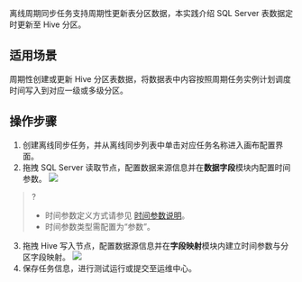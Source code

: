 离线周期同步任务支持周期性更新表分区数据，本实践介绍 SQL Server 表数据定时更新至 Hive 分区。
## 适用场景
周期性创建或更新 Hive 分区表数据，将数据表中内容按照周期任务实例计划调度时间写入到对应一级或多级分区。
## 操作步骤
1. 创建离线同步任务，并从离线同步列表中单击对应任务名称进入画布配置界面。
2. 拖拽 SQL Server 读取节点，配置数据来源信息并在**数据字段**模块内配置时间参数。
![](https://qcloudimg.tencent-cloud.cn/raw/9b6a5780b34d59774c40e78e3a1e6a0e.png)
>? 
>- 时间参数定义方式请参见 [时间参数说明](https://cloud.tencent.com/document/product/1580/77610)。
>- 时间参数类型需配置为“参数”。

3. 拖拽 Hive 写入节点，配置数据源信息并在**字段映射**模块内建立时间参数与分区字段映射。
![](https://qcloudimg.tencent-cloud.cn/raw/0d9c81a2ed0083c30884c1aa161d854f.png)
4. 保存任务信息，进行测试运行或提交至运维中心。
